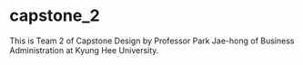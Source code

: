 # capstone_2
This is Team 2 of Capstone Design by Professor Park Jae-hong of Business Administration at Kyung Hee University.
